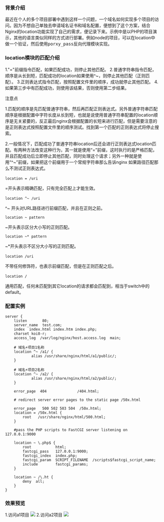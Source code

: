 ### 背景介绍

最近在个人的多个项目部署中遇到这样一个问题，一个域名如何实现多个项目的访问。因为不想自己单独去申请域名证书和域名配置，便想到了这个方案，结合Nginx的location功能实现了自己的需求，便记录下来。示例中是以PHP的项目演示，其他的语言类似同样的方式进行部署。例如node的项目，可以在location中做一个验证，然后使用<kbd>porxy_pass</kbd>反向代理模块实现。

### location模块的匹配介绍

1."="前缀指令匹配，如果匹配成功，则停止其他匹配。
2.普通字符串指令匹配，顺序是从长到短，匹配成功的location如果使用^~，则停止其他匹配（正则匹配）。
3.正则表达式指令匹配，按照配置文件里的顺序，成功就停止其他匹配。
4.如果第三步中有匹配成功，则使用该结果，否则使用第二步结果。

注意点

1.匹配的顺序是先匹配普通字符串，然后再匹配正则表达式。另外普通字符串匹配顺序是根据配置中字符长度从长到短，也就是说使用普通字符串配置的location顺序是无关紧要的，反正最后nginx会根据配置的长短来进行匹配，但是需要注意的是正则表达式按照配置文件里的顺序测试。找到第一个匹配的正则表达式将停止搜索。

2.一般情况下，匹配成功了普通字符串location后还会进行正则表达式location匹配。有两种方法改变这种行为，其一就是使用“=”前缀，这时执行的是严格匹配，并且匹配成功后立即停止其他匹配，同时处理这个请求；另外一种就是使用“^~”前缀，如果把这个前缀用于一个常规字符串那么告诉nginx 如果路径匹配那么不测试正则表达式。

```shell
location = /uri 　
```
=开头表示精确匹配，只有完全匹配上才能生效。

```shell
location ^~ /uri 　
```
^~ 开头对URL路径进行前缀匹配，并且在正则之前。
```shell
location ~ pattern
```
~开头表示区分大小写的正则匹配。
```shell
location ~* pattern
```
~*开头表示不区分大小写的正则匹配。
```shell
location /uri 　
```
不带任何修饰符，也表示前缀匹配，但是在正则匹配之后。
```shell
location / 　
```
通用匹配，任何未匹配到其它location的请求都会匹配到，相当于switch中的default。

### 配置实例
```shell
server {
    listen       80;
    server_name  test.com;
    index  index.html index.htm index.php;
    charset koi8-r;
    access_log  /var/log/nginx/host.access.log  main;

    # 域名+项目1名称
    location ^~ /a1/ {
            alias /usr/share/nginx/html/a1/public/;
    }

    # 域名+项目2名称
    location ^~ /a2/ {
            alias /usr/share/nginx/html/a2/public/;
    }

    error_page  404              /404.html;

    # redirect server error pages to the static page /50x.html

    error_page   500 502 503 504  /50x.html;
    location = /50x.html {
        root   /usr/share/nginx/html/500.html;
    }

    #pass the PHP scripts to FastCGI server listening on 127.0.0.1:9000

    location ~ \.php$ {
        root           html;
        fastcgi_pass   127.0.0.1:9000;
        fastcgi_index  index.php;
        fastcgi_param  SCRIPT_FILENAME  /scripts$fastcgi_script_name;
        include        fastcgi_params;
    }

    location ~ /\.ht {
        deny  all;
    }
}

```
### 效果预览

1.访问a1项目
![](http://qiniucloud.qqdeveloper.com/iShot%20%20%20%20%202019-12-01%20PM10.28.03.png)
2.访问a2项目
![](http://qiniucloud.qqdeveloper.com/iShot%20%20%20%20%202019-12-01%20PM10.28.26.png)